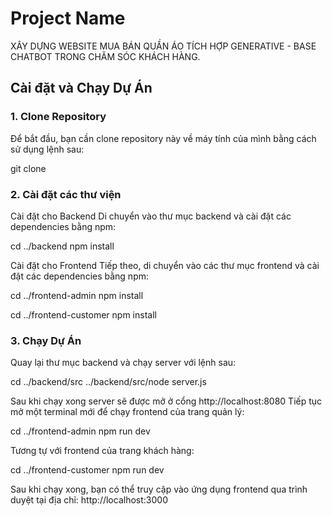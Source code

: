 # Project Name

XÂY DỰNG WEBSITE MUA BÁN QUẦN ÁO TÍCH HỢP GENERATIVE - BASE CHATBOT TRONG CHĂM SÓC KHÁCH HÀNG.

## Cài đặt và Chạy Dự Án

### 1. Clone Repository
Để bắt đầu, bạn cần clone repository này về máy tính của mình bằng cách sử dụng lệnh sau:

  git clone

### 2. Cài đặt các thư viện
Cài đặt cho Backend
Di chuyển vào thư mục backend và cài đặt các dependencies bằng npm:

  cd ../backend
  npm install

Cài đặt cho Frontend
Tiếp theo, di chuyển vào các thư mục frontend và cài đặt các dependencies bằng npm:

  cd ../frontend-admin
  npm install

  cd ../frontend-customer
  npm install

### 3. Chạy Dự Án
Quay lại thư mục backend và chạy server với lệnh sau:

  cd ../backend/src
  ../backend/src/node server.js

Sau khi chạy xong server sẽ được mở ở cổng http://localhost:8080
Tiếp tục mở một terminal mới để chạy frontend của trang quản lý:

  cd ../frontend-admin
  npm run dev

Tương tự với frontend của trang khách hàng:

  cd ../frontend-customer
  npm run dev

Sau khi chạy xong, bạn có thể truy cập vào ứng dụng frontend qua trình duyệt tại địa chỉ: http://localhost:3000
